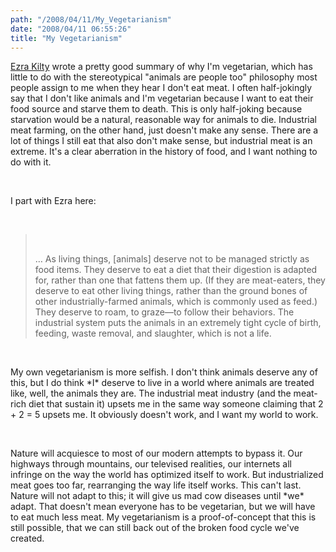 ```yaml
---
path: "/2008/04/11/My_Vegetarianism" 
date: "2008/04/11 06:55:26" 
title: "My Vegetarianism" 
---
```

<p><a href="http://lettersunknown.com/archives/001207.html">Ezra Kilty</a> wrote a pretty good summary of why I'm vegetarian, which has little to do with the stereotypical "animals are people too" philosophy most people assign to me when they hear I don't eat meat. I often half-jokingly say that I don't like animals and I'm vegetarian because I want to eat their food source and starve them to death. This is only half-joking because starvation would be a natural, reasonable way for animals to die. Industrial meat farming, on the other hand, just doesn't make any sense. There are a lot of things I still eat that also don't make sense, but industrial meat is an extreme. It's a clear aberration in the history of food, and I want nothing to do with it.</p><br><p>I part with Ezra here:</p><br><blockquote><br><p>&#8230; As living things, [animals] deserve not to be managed strictly as food items. They deserve to eat a diet that their digestion is adapted for, rather than one that fattens them up. (If they are meat-eaters, they deserve to eat other living things, rather than the ground bones of other industrially-farmed animals, which is commonly used as feed.) They deserve to roam, to graze&#8212;to follow their behaviors. The industrial system puts the animals in an extremely tight cycle of birth, feeding, waste removal, and slaughter, which is not a life.</p></blockquote><br><p>My own vegetarianism is more selfish. I don't think animals deserve any of this, but I do think *I* deserve to live in a world where animals are treated like, well, the animals they are. The industrial meat industry (and the meat-rich diet that sustain it) upsets me in the same way someone claiming that 2 + 2 = 5 upsets me. It obviously doesn't work, and I want my world to work.</p><br><p>Nature will acquiesce to most of our modern attempts to bypass it. Our highways through mountains, our televised realities, our internets all infringe on the way the world has optimized itself to work. But industrialized meat goes too far, rearranging the way life itself works. This can't last. Nature will not adapt to this; it will give us mad cow diseases until *we* adapt. That doesn't mean everyone has to be vegetarian, but we will have to eat much less meat. My vegetarianism is a proof-of-concept that this is still possible, that we can still back out of the broken food cycle we've created.</p>